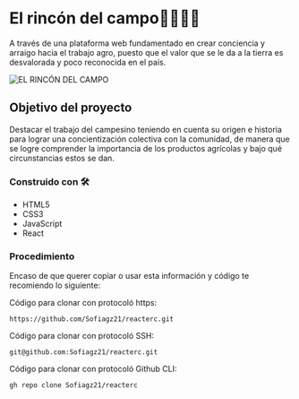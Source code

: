 # El rincón del campo👨‍🌾👩‍🌾

A través de una plataforma web fundamentado en crear conciencia y arraigo hacia el trabajo agro, puesto que el valor que se le da a la tierra es desvalorada y poco reconocida en el país.

![EL RINCÓN DEL CAMPO](https://user-images.githubusercontent.com/82523960/124968237-fc1c8180-dfea-11eb-9599-ba937bbeb2f6.png)

##  Objetivo del proyecto

Destacar el trabajo del campesino teniendo en cuenta su origen e historia para lograr una concientización colectiva con la comunidad, de manera que se logre comprender la importancia de los productos agrícolas y bajo qué circunstancias estos se dan.

###  Construido con 🛠️

 - HTML5
 - CSS3
 - JavaScript
 - React


### Procedimiento

Encaso de que querer copiar o usar esta información y código te recomiendo lo siguiente:

Código para clonar con protocoló https:

```
https://github.com/Sofiagz21/reacterc.git
```

Código para clonar con protocoló SSH:

```
git@github.com:Sofiagz21/reacterc.git
```

Código para clonar con protocoló Github CLI:

```
gh repo clone Sofiagz21/reacterc
```

